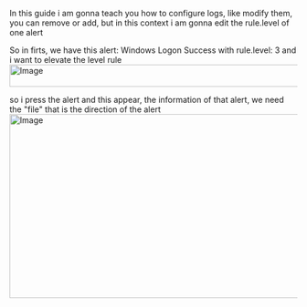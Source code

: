 In this guide i am gonna teach you how to configure logs, like modify them, you can remove or add, but in this context i am gonna edit the rule.level of one alert

So in firts, we have this alert: Windows Logon Success with rule.level: 3 and i want to elevate the level rule
<img width="1434" height="39" alt="Image" src="https://github.com/user-attachments/assets/89603733-34f5-43e1-a26c-d3b88482d1b0" />

so i press the alert and this appear, the information of that alert, we need the "file" that is the direction of the alert
<img width="1031" height="323" alt="Image" src="https://github.com/user-attachments/assets/48588be5-71a3-4893-9f5c-a9089cbae9b4" />

